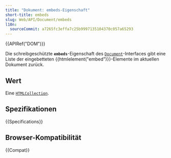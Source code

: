 ```yaml
---
title: "Dokument: embeds-Eigenschaft"
short-title: embeds
slug: Web/API/Document/embeds
l10n:
  sourceCommit: a7265fc3effa7c25b9997135104370c057a65293
---
```


{{APIRef("DOM")}}

Die schreibgeschützte **`embeds`**-Eigenschaft des [`Document`](/de/docs/Web/API/Document)-Interfaces gibt eine Liste der eingebetteten {{htmlelement("embed")}}-Elemente im aktuellen Dokument zurück.

## Wert

Eine [`HTMLCollection`](/de/docs/Web/API/HTMLCollection).

## Spezifikationen

{{Specifications}}

## Browser-Kompatibilität

{{Compat}}
